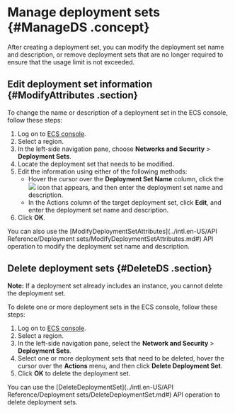 # Manage deployment sets {#ManageDS .concept}

After creating a deployment set, you can modify the deployment set name and description, or remove deployment sets that are no longer required to ensure that the usage limit is not exceeded.

## Edit deployment set information {#ModifyAttributes .section}

To change the name or description of a deployment set in the ECS console, follow these steps:

1.  Log on to [ECS console](https://ecs.console.aliyun.com/).
2.  Select a region.
3.  In the left-side navigation pane, choose **Networks and Security** \> **Deployment Sets**.
4.  Locate the deployment set that needs to be modified.
5.  Edit the information using either of the following methods:
    -   Hover the cursor over the **Deployment Set Name** column, click the ![](http://static-aliyun-doc.oss-cn-hangzhou.aliyuncs.com/assets/img/21512/154382177712136_en-US.png) icon that appears, and then enter the deployment set name and description.
    -   In the Actions column of the target deployment set, click **Edit**, and enter the deployment set name and description.
6.  Click **OK**.

You can also use the [ModifyDeploymentSetAttributes](../intl.en-US/API Reference/Deployment sets/ModifyDeploymentSetAttributes.md#) API operation to modify the deployment set name and description.

## Delete deployment sets {#DeleteDS .section}

**Note:** If a deployment set already includes an instance, you cannot delete the deployment set.

To delete one or more deployment sets in the ECS console, follow these steps:

1.  Log on to [ECS console](https://ecs.console.aliyun.com/).
2.  Select a region.
3.  In the left-side navigation pane, select the **Network and Security** \> **Deployment Sets**.
4.  Select one or more deployment sets that need to be deleted, hover the cursor over the **Actions** menu, and then click **Delete Deployment Set**.
5.  Click **OK** to delete the deployment set.

You can use the [DeleteDeploymentSet](../intl.en-US/API Reference/Deployment sets/DeleteDeploymentSet.md#) API operation to delete deployment sets.

